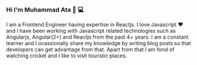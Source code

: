 ### Hi I'm Muhammad Ata 👋 :computer:
I am a Frontend Engineer having expertise in Reactjs. I love Javascript :heart: and I have been working with Javascript related technologies such as Angularjs, Angular(2+) and Reactjs from the past 4+ years. I am a constant learner and I ocassionally share my knowledge by writing blog posts so that developers can get advantage from that. Apart from that I am fond of watching cricket and I like to visit touristic places.

<!--
**m-ata/m-ata** is a ✨ _special_ ✨ repository because its `README.md` (this file) appears on your GitHub profile.

Here are some ideas to get you started:

- 🔭 I’m currently working on ...
- 🌱 I’m currently learning ...
- 👯 I’m looking to collaborate on ...
- 🤔 I’m looking for help with ...
- 💬 Ask me about ...
- 📫 How to reach me: ...
- 😄 Pronouns: ...
- ⚡ Fun fact: ...
-->
